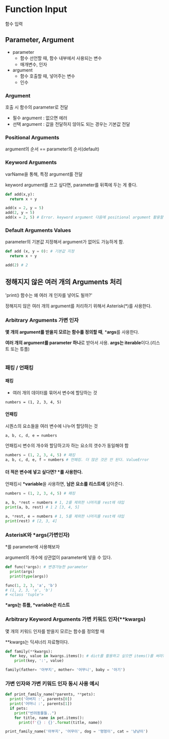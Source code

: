 # Function Input

함수 입력

## Parameter, Argument

- parameter
  - 함수 선언할 때, 함수 내부에서 사용되는 변수
  - 매개변수, 인자
- argument
  - 함수 호출할 때, 넣어주는 변수
  - 인수

### Argument

호출 시 함수의 parameter로 전달

- 필수 argument : 없으면 에러
- 선택 argument : 값을 전달하지 않아도 되는 경우는 기본값 전달

### Positional Arguments

argument의 순서 == parameter의 순서(default)

### Keyword Arguments

varName을 통해, 특정 argument를 전달

keyword argument를 쓰고 싶다면, parameter를 뒤쪽에 두는 게 좋다.

```python
def add(x,y):
  return x + y

add(x = 2, y = 5)
add(2, y = 5)
add(x = 2, 5) # Error. keyword argument 다음에 positional argument 활용할 수 없음
```

### Default Arguments Values

parameter의 기본값 지정해서 argument가 없어도 가능하게 함.

```python
def add (x, y = 0): # 기본값 지정
  return x + y

add(2) # 2
```

## 정해지지 않은 여러 개의 Arguments 처리

'print() 함수는 왜 여러 개 인자를 넣어도 될까?'

정해지지 않은 여러 개의 argument를 처리하기 위해서 Asterisk(*)를 사용한다. 

### Arbitrary Arguments 가변 인자

**몇 개의 argument를 받을지 모르는 함수를 정의할 때**, ***args**를 사용한다.

**여러 개의 argument를 parameter 하나**로 받아서 사용.
**args는 iterable**이다.(리스트 또는 튜플)

```python

```

### 패킹 / 언패킹

#### 패킹

- 여러 개의 데이터를 묶어서 변수에 할당하는 것

`numbers = (1, 2, 3, 4, 5)`

#### 언패킹

시퀀스의 요소들을 여러 변수에 나누어 할당하는 것

`a, b, c, d, e = numbers`

언패킹시 변수의 개수와 할당하고자 하는 요소의 갯수가 동일해야 함

```python
numbers = (1, 2, 3, 4, 5) # 패킹
a, b, c, d, e, f = numbers # 언패킹. 더 많은 것은 안 된다. ValueError
```

#### 더 적은 변수에 넣고 싶다면? *를 사용한다.

언패킹시 **\*variable**을 사용하면, **남은 요소를 리스트에** 담아준다.

```python
numbers = (1, 2, 3, 4, 5) # 패킹

a, b, *rest = numbers # 1, 2를 제외한 나머지를 rest에 대입
print(a, b, rest) # 1 2 [3, 4, 5]

a, *rest, e = numbers # 1, 5를 제외한 나머지를 rest에 대입
print(rest) # [2, 3, 4]
```

### AsterisK와 *args(가변인자)

*를 parameter에 사용해보자

argument의 개수에 상관없이 parameter에 넣을 수 있다.

```python
def func(*args): # 변경가능한 parameter
  print(args)
  print(type(args)) 

func(1, 2, 3, 'a', 'b') 
# (1, 2, 3, 'a', 'b')
# <class 'tuple'>
```

**\*args는 튜플, \*variable은 리스트**

### Arbitrary Keyword Arguments 가변 키워드 인자(**kwargs)

몇 개의 키워드 인자를 받을지 모르는 함수를 정의할 때
 
**kwargs는 딕셔너리 자료형이다.



```python
def family(**kwargs):
  for key, value in kwargs.items(): # dict를 활용하고 싶으면 items()를 써라?
    print(key, ':', value)

family(father= '아부지', mother= '어무니', baby = '아기')
```

### 가변 인자와 가변 키워드 인자 동시 사용 예시

```python
def print_family_name(*parents, **pets):
  print('아버지 :', parents[0])
  print('어머니 :', parents[1])
  if pets:
    print("반려동물들..")
    for title, name in pet.items():
      print(f'{} : {}'.format(title, name))

print_family_name('아부지', '어무이', dog = '멍멍이', cat = '냥냥이')
```